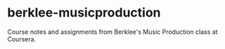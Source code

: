 # berklee-musicproduction
Course notes and assignments from Berklee's Music Production class at Coursera.
